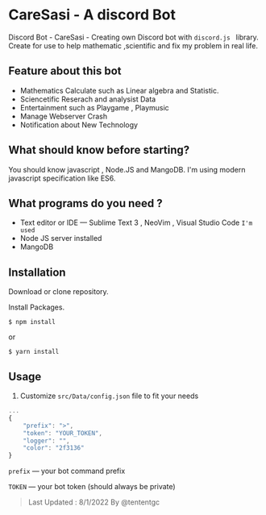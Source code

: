 # CareSasi - A discord Bot

Discord  Bot - CareSasi - Creating own Discord bot with  `discord.js `  library.  Create for use to help mathematic ,scientific and fix my problem in real life. 


## Feature about this bot

- Mathematics Calculate such as Linear algebra and Statistic. 
- Sciencetific Reserach and analysist Data 
- Entertainment such as Playgame  , Playmusic
- Manage Webserver Crash 
- Notification about New Technology

## What should know before starting? 

You should know javascript , Node.JS and MangoDB. I'm using modern javascript specification like ES6.

## What programs do you need ? 
- Text editor or IDE — Sublime Text 3 , NeoVim , Visual Studio Code `I'm used`
- Node JS server installed 
- MangoDB 

## Installation 

Download or clone repository.

Install Packages. 

`$ npm install` 

or

`$ yarn install`

## Usage 

1. Customize  `src/Data/config.json` file to fit your needs
```javascript
...
{
    "prefix": ">",
    "token": "YOUR_TOKEN", 
    "logger": "", 
    "color": "2f3136"
}

``` 
`prefix` — your bot command prefix

`TOKEN` — your bot token (should always be private)

>Last Updated : 8/1/2022 By @tententgc
